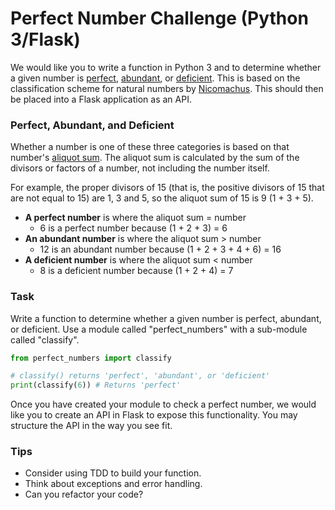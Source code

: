 # Perfect Number Challenge (Python 3/Flask) #

We would like you to write a function in Python 3 and to determine whether a given number is [perfect](https://en.wikipedia.org/wiki/Perfect_number), [abundant](https://en.wikipedia.org/wiki/Perfect_number), or [deficient](https://en.wikipedia.org/wiki/Deficient_number). This is based on the classification scheme for natural numbers by [Nicomachus](https://en.wikipedia.org/wiki/Nicomachus). This should then be placed into a Flask application as an API.

### Perfect, Abundant, and Deficient ###

Whether a number is one of these three categories is based on that number's [aliquot sum](https://en.wikipedia.org/wiki/Aliquot_sum). The aliquot sum is calculated by the sum of the divisors or factors of a number, not including the number itself.

For example, the proper divisors of 15 (that is, the positive divisors of 15 that are not equal to 15) are 1, 3 and 5, so the aliquot sum of 15 is 9 (1 + 3 + 5).

* **A perfect number** is where the aliquot sum = number
  * 6 is a perfect number because (1 + 2 + 3) = 6
* **An abundant number** is where the aliquot sum > number
  * 12 is an abundant number because (1 + 2 + 3 + 4 + 6) = 16
* **A deficient number** is where the aliquot sum < number
  * 8 is a deficient number because (1 + 2 + 4) = 7

### Task ###

Write a function to determine whether a given number is perfect, abundant, or deficient. Use a module called "perfect_numbers" with a sub-module called "classify".

```python
from perfect_numbers import classify

# classify() returns 'perfect', 'abundant', or 'deficient'
print(classify(6)) # Returns 'perfect'

```

Once you have created your module to check a perfect number, we would like you to create an API in Flask to expose this functionality. You may structure the API in the way you see fit.

### Tips ###

* Consider using TDD to build your function.
* Think about exceptions and error handling.
* Can you refactor your code?